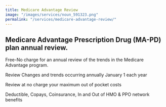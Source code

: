 ```yaml
---
title: Medicare Advantage Review
image: "/images/services/noun_591323.png"
permalink: "/services/medicare-advantage-review/"
---
```


## Medicare Advantage Prescription Drug (MA-PD) plan annual review. 

Free-No charge for an annual review of the trends in the Medicare Advantage program.
 
Review Changes and trends occurring annually January 1 each year
 
Review at no charge your maximum out of pocket costs

Deductible, Copays, Coinsurance, In and Out of HMO & PPO network benefits  
